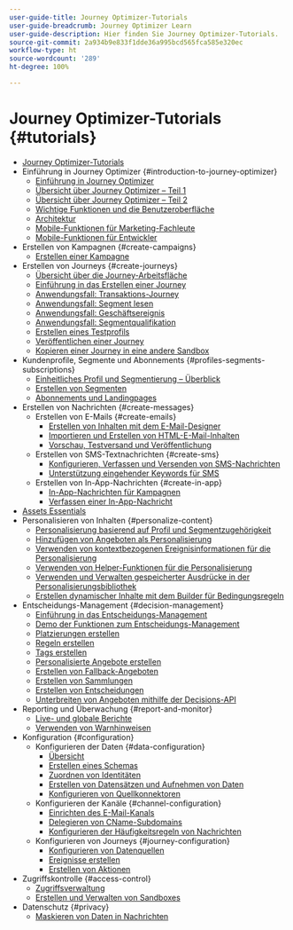 ```yaml
---
user-guide-title: Journey Optimizer-Tutorials
user-guide-breadcrumb: Journey Optimizer Learn
user-guide-description: Hier finden Sie Journey Optimizer-Tutorials.
source-git-commit: 2a934b9e833f1dde36a995bcd565fca585e320ec
workflow-type: ht
source-wordcount: '289'
ht-degree: 100%

---
```



# Journey Optimizer-Tutorials {#tutorials}

+ [Journey Optimizer-Tutorials](/help/overview.md)
+ Einführung in Journey Optimizer {#introduction-to-journey-optimizer}
   + [Einführung in Journey Optimizer](/help/introduction/introduction.md)
   + [Übersicht über Journey Optimizer – Teil 1](/help/introduction/journey-optimizer-overview-part-1.md)
   + [Übersicht über Journey Optimizer – Teil 2](/help/introduction/journey-optimizer-overview-part-2.md)
   + [Wichtige Funktionen und die Benutzeroberfläche](/help/introduction/key-capabilities-and-user-interface.md)
   + [Architektur](/help/introduction/architecture.md)
   + [Mobile-Funktionen für Marketing-Fachleute](/help/create-messages/mobile-capabilities.md)
   + [Mobile-Funktionen für Entwickler](/help/create-messages/mobile-capabilities-for-developers.md)
+ Erstellen von Kampagnen {#create-campaigns}
   + [Erstellen einer Kampagne](/help/create-champaigns/create-a-campaign.md)
+ Erstellen von Journeys {#create-journeys}
   + [Übersicht über die Journey-Arbeitsfläche](/help/create-journeys/overview-over-the-journey-canvas.md)
   + [Einführung in das Erstellen einer Journey](/help/create-journeys/introduction-to-building-a-journey.md)
   + [Anwendungsfall: Transaktions-Journey](/help/create-journeys/use-case-transactional-journey.md)
   + [Anwendungsfall: Segment lesen](/help/create-journeys/use-case-read-segment.md)
   + [Anwendungsfall: Geschäftsereignis](/help/create-journeys/use-case-business-event.md)
   + [Anwendungsfall: Segmentqualifikation](/help/create-journeys/use-case-read-segment-qualification.md)
   + [Erstellen eines Testprofils](/help/create-journeys/test-a-journey.md)
   + [Veröffentlichen einer Journey](/help/create-journeys/publish-a-journey.md)
   + [Kopieren einer Journey in eine andere Sandbox](/help/create-journeys/copy-a-journey.md)
+ Kundenprofile, Segmente und Abonnements {#profiles-segments-subscriptions}
   + [Einheitliches Profil und Segmentierung – Überblick](/help/set-up-resources/unified-profile-and-segmentation-overview.md)
   + [Erstellen von Segmenten](/help/set-up-resources/create-segments.md)
   + [Abonnements und Landingpages](/help/subscriptions-and-landing-pages.md)
+ Erstellen von Nachrichten {#create-messages}
   + Erstellen von E-Mails {#create-emails}
      + [Erstellen von Inhalten mit dem E-Mail-Designer](/help/create-messages/create-content-with-the-email-designer.md)
      + [Importieren und Erstellen von HTML-E-Mail-Inhalten](/help/create-messages/import-and-author-html-email-content.md)
      + [Vorschau, Testversand und Veröffentlichung](/help/create-messages/preview-proof-and-publish.md)
   + Erstellen von SMS-Textnachrichten {#create-sms}
      + [Konfigurieren, Verfassen und Versenden von SMS-Nachrichten](/help/create-messages/configure-author-and-deliver-sms-messages.md)
      + [Unterstützung eingehender Keywords für SMS](/help/create-messages/inbound-keyword-support-for-sms.md)
   + Erstellen von In-App-Nachrichten {#create-in-app}
      + [In-App-Nachrichten für Kampagnen](/help/create-messages/in-app-messaging-for-campaigns.md)
      + [Verfassen einer In-App-Nachricht ](/help/create-messages/author-in-app-messages.md)
+ [Assets Essentials](/help/assets-essentials-overview.md)
+ Personalisieren von Inhalten {#personalize-content}
   + [Personalisierung basierend auf Profil und Segmentzugehörigkeit](/help/personalize-content/profile-and-segment-membership-based-personalization.md)
   + [Hinzufügen von Angeboten als Personalisierung](/help/personalize-content/add-offer-decisioning-to-messages.md)
   + [Verwenden von kontextbezogenen Ereignisinformationen für die Personalisierung](/help/personalize-content/use-contextual-event-information-for-personalization.md)
   + [Verwenden von Helper-Funktionen für die Personalisierung](/help/personalize-content/use-helper-functions-for-personalization.md)
   + [Verwenden und Verwalten gespeicherter Ausdrücke in der Personalisierungsbibliothek](/help/personalize-content/use-and-manage-saved-expressions-in-personalization-library.md)
   + [Erstellen dynamischer Inhalte mit dem Builder für Bedingungsregeln](/help/personalize-content/create-dynamic-content.md)
+ Entscheidungs-Management {#decision-management}
   + [Einführung in das Entscheidungs-Management](/help/decision-management/introduction-to-decision-management.md)
   + [Demo der Funktionen zum Entscheidungs-Management](/help/decision-management/demo-of-decision-management-capabilities.md)
   + [Platzierungen erstellen](/help/decision-management/create-placements.md)
   + [Regeln erstellen](/help/decision-management/create-rules.md)
   + [Tags erstellen](/help/decision-management/create-tags.md)
   + [Personalisierte Angebote erstellen](/help/decision-management/create-personalized-offers.md)
   + [Erstellen von Fallback-Angeboten](/help/decision-management/create-fallback-offers.md)
   + [Erstellen von Sammlungen](/help/decision-management/create-collections.md)
   + [Erstellen von Entscheidungen](/help/decision-management/create-decisions.md)
   + [Unterbreiten von Angeboten mithilfe der Decisions-API](/help/decision-management/deliver-offers-with-the-decisions-api.md)
+ Reporting und Überwachung {#report-and-monitor}
   + [Live- und globale Berichte](/help/report-and-monitor/live-and-global-reports.md)
   + [Verwenden von Warnhinweisen](/help/administration/alerts.md)
+ Konfiguration {#configuration}
   + Konfigurieren der Daten {#data-configuration}
      + [Übersicht](/help/set-up-data/set-up-data-overview.md)
      + [Erstellen eines Schemas](/help/set-up-data/create-schema.md)
      + [Zuordnen von Identitäten](/help/set-up-data/map-identities.md)
      + [Erstellen von Datensätzen und Aufnehmen von Daten](/help/set-up-data/create-datasets-and-ingest-data.md)
      + [Konfigurieren von Quellkonnektoren](/help/set-up-data/configure-source-connectors.md)
   + Konfigurieren der Kanäle {#channel-configuration}
      + [Einrichten des E-Mail-Kanals](/help/set-up-email-channel/set-up-email-channel.md)
      + [Delegieren von CName-Subdomains](/help/set-up-email-channel/delegate-cname-subdomains.md)
      + [Konfigurieren der Häufigkeitsregeln von Nachrichten](/help/administration/configure-frequency-rules.md)
   + Konfigurieren von Journeys {#journey-configuration}
      + [Konfigurieren von Datenquellen](/help/set-up-journeys/configure-data-sources.md)
      + [Ereignisse erstellen](/help/set-up-journeys/create-events.md)
      + [Erstellen von Aktionen](/help/set-up-journeys/create-actions.md)
+ Zugriffskontrolle {#access-control}
   + [Zugriffsverwaltung ](/help/set-up-access/access-management.md)
   + [Erstellen und Verwalten von Sandboxes](/help/set-up-access/create-and-manage-sandboxes.md)
+ Datenschutz {#privacy}
   + [Maskieren von Daten in Nachrichten](/help/privacy/mask-data-in-messages.md)
